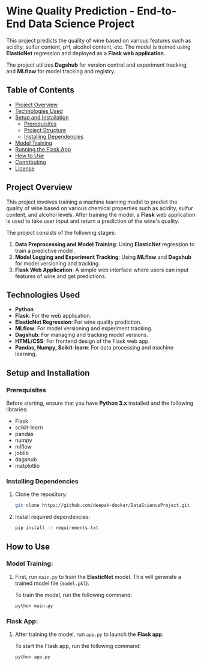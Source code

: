 # Wine Quality Prediction - End-to-End Data Science Project

This project predicts the quality of wine based on various features such as acidity, sulfur content, pH, alcohol content, etc. The model is trained using **ElasticNet** regression and deployed as a **Flask web application**. 

The project utilizes **Dagshub** for version control and experiment tracking, and **MLflow** for model tracking and registry.

## Table of Contents

- [Project Overview](#project-overview)
- [Technologies Used](#technologies-used)
- [Setup and Installation](#setup-and-installation)
  - [Prerequisites](#prerequisites)
  - [Project Structure](#project-structure)
  - [Installing Dependencies](#installing-dependencies)
- [Model Training](#model-training)
- [Running the Flask App](#running-the-flask-app)
- [How to Use](#how-to-use)
- [Contributing](#contributing)
- [License](#license)

## Project Overview

This project involves training a machine learning model to predict the quality of wine based on various chemical properties such as acidity, sulfur content, and alcohol levels. After training the model, a **Flask** web application is used to take user input and return a prediction of the wine's quality.

The project consists of the following stages:
1. **Data Preprocessing and Model Training**: Using **ElasticNet** regression to train a predictive model.
2. **Model Logging and Experiment Tracking**: Using **MLflow** and **Dagshub** for model versioning and tracking.
3. **Flask Web Application**: A simple web interface where users can input features of wine and get predictions.

## Technologies Used

- **Python**
- **Flask**: For the web application.
- **ElasticNet Regression**: For wine quality prediction.
- **MLflow**: For model versioning and experiment tracking.
- **Dagshub**: For managing and tracking model versions.
- **HTML/CSS**: For frontend design of the Flask web app.
- **Pandas, Numpy, Scikit-learn**: For data processing and machine learning.

## Setup and Installation

### Prerequisites

Before starting, ensure that you have **Python 3.x** installed and the following libraries:

- Flask
- scikit-learn
- pandas
- numpy
- mlflow
- joblib
- dagshub
- matplotlib

### Installing Dependencies

1. Clone the repository:
    ```bash
    git clone https://github.com/deepak-deokar/DataScienceProject.git

2. Install required dependencies:
    ```bash
    pip install -r requirements.txt


## How to Use

### **Model Training**:
1. First, run `main.py` to train the **ElasticNet** model. This will generate a trained model file (`model.pkl`).
   
   To train the model, run the following command:
   ```bash
   python main.py

### **Flask App**:
1. After training the model, run `app.py` to launch the **Flask app**.
   
   To start the Flask app, run the following command:
   ```bash
   python app.py

